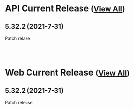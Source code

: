 
# API Current Release <small>([View All](/API.md))</small>
## 5.32.2 (2021-7-31)
Patch relase

<br><br>
# Web Current Release <small>([View All](/Web.md))</small>
## 5.32.2 (2021-7-31)
Patch release

  